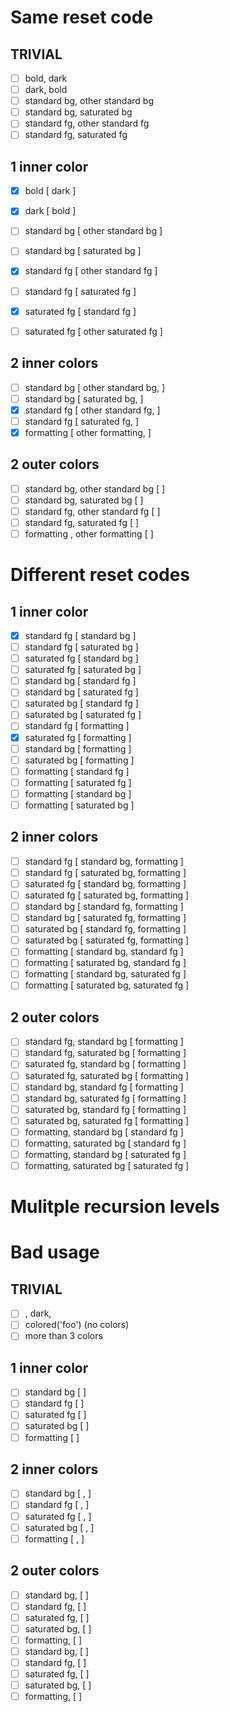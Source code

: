 # Same reset code

## TRIVIAL
- [ ] bold, dark
- [ ] dark, bold
- [ ] standard bg, other standard bg
- [ ] standard bg, saturated bg
- [ ] standard fg, other standard fg
- [ ] standard fg, saturated fg

## 1 inner color
- [x] bold [ dark ]
- [x] dark [ bold ]
- [ ] standard bg [ other standard bg ]
- [ ] standard bg [ saturated bg ]
- [x] standard fg [ other standard fg ]
- [ ] standard fg [ saturated fg ]
- [x] saturated fg [ standard fg ]
- [ ] saturated fg [ other saturated fg ]


## 2 inner colors
- [ ] standard bg [ other standard bg, <random> ]
- [ ] standard bg [ saturated bg, <random> ]
- [x] standard fg [ other standard fg, <random> ]
- [ ] standard fg [ saturated fg, <random> ]
- [x] formatting [ other formatting, <random> ]

## 2 outer colors
- [ ] standard bg, other standard bg [ <random> ]
- [ ] standard bg, saturated bg [ <random> ]
- [ ] standard fg, other standard fg [ <random> ]
- [ ] standard fg, saturated fg [ <random> ]
- [ ] formatting , other formatting [ <random> ]

# Different reset codes

## 1 inner color
- [x] standard fg [ standard bg ]
- [ ] standard fg [ saturated bg ]
- [ ] saturated fg [ standard bg ]
- [ ] saturated fg [ saturated bg ]
- [ ] standard bg [ standard fg ]
- [ ] standard bg [ saturated fg ]
- [ ] saturated bg [ standard fg ]
- [ ] saturated bg [ saturated fg ]
- [ ] standard fg [ formatting ]
- [x] saturated fg [ formatting ]
- [ ] standard bg [ formatting ]
- [ ] saturated bg [ formatting ]
- [ ] formatting [ standard fg ]
- [ ] formatting [ saturated fg ]
- [ ] formatting [ standard bg ]
- [ ] formatting [ saturated bg ]

## 2 inner colors
- [ ] standard fg [ standard bg, formatting ]
- [ ] standard fg [ saturated bg, formatting ]
- [ ] saturated fg [ standard bg, formatting ]
- [ ] saturated fg [ saturated bg, formatting ]
- [ ] standard bg [ standard fg, formatting ]
- [ ] standard bg [ saturated fg, formatting ]
- [ ] saturated bg [ standard fg, formatting ]
- [ ] saturated bg [ saturated fg, formatting ]
- [ ] formatting [ standard bg, standard fg ]
- [ ] formatting [ saturated bg, standard fg ]
- [ ] formatting [ standard bg, saturated fg ]
- [ ] formatting [ saturated bg, saturated fg ]

## 2 outer colors
- [ ] standard fg, standard bg [ formatting ]
- [ ] standard fg, saturated bg [ formatting ]
- [ ] saturated fg, standard bg [ formatting ]
- [ ] saturated fg, saturated bg [ formatting ]
- [ ] standard bg, standard fg [ formatting ]
- [ ] standard bg, saturated fg [ formatting ]
- [ ] saturated bg, standard fg [ formatting ]
- [ ] saturated bg, saturated fg [ formatting ]
- [ ] formatting, standard bg [ standard fg ]
- [ ] formatting, saturated bg [ standard fg ]
- [ ] formatting, standard bg [ saturated fg ]
- [ ] formatting, saturated bg [ saturated fg ]

# Mulitple recursion levels

# Bad usage

## TRIVIAL
- [ ] <color>, dark, <same color>
- [ ] colored('foo') (no colors)
- [ ] more than 3 colors

## 1 inner color
- [ ] standard bg [ <same color> ]
- [ ] standard fg [ <same color> ]
- [ ] saturated fg [ <same color> ]
- [ ] saturated bg [ <same color> ]
- [ ] formatting [ <same color> ]

## 2 inner colors
- [ ] standard bg [ <random>, <same color> ]
- [ ] standard fg [ <random>, <same color> ]
- [ ] saturated fg [ <random>, <same color> ]
- [ ] saturated bg [ <random>, <same color> ]
- [ ] formatting [ <random>, <same color> ]

## 2 outer colors
- [ ] standard bg, <random> [ <same color> ]
- [ ] standard fg, <random> [ <same color> ]
- [ ] saturated fg, <random> [ <same color> ]
- [ ] saturated bg, <random> [ <same color> ]
- [ ] formatting, <random> [ <same color> ]
- [ ] standard bg, <same color> [ <random> ]
- [ ] standard fg, <same color> [ <random> ]
- [ ] saturated fg, <same color> [ <random> ]
- [ ] saturated bg, <same color> [ <random> ]
- [ ] formatting, <same color> [ <random> ]